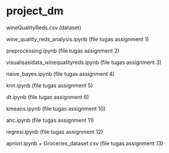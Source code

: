 # project_dm

wineQualityReds.csv (dataset)

wine_quality_reds_analysis.ipynb (file tugas assignment 1)

preprocessing.ipynb (file tugas assignment 2)

visualisasidata_winequalityreds.ipynb (file tugas assignment 3)

naive_bayes.ipynb (file tugas assignment 4)

knn.ipynb (file tugas assignment 5)

dt.ipynb (file tugas assignment 6)

kmeans.ipynb (file tugas assignment 10)

ahc.ipynb (file tugas assignment 11)

regresi.ipynb (file tugas assignment 12)

apriori.ipynb + Groceries_dataset.csv (file tugas assignment 13)
